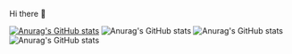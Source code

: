 Hi there 👋

[![Anurag's GitHub stats](https://github-readme-stats.vercel.app/api?username=AryanKatariya)](https://github.com/anuraghazra/github-readme-stats)
![Anurag's GitHub stats](https://github-readme-stats.vercel.app/api?username=AryanKatariya&count_private=true)
![Anurag's GitHub stats](https://github-readme-stats.vercel.app/api?username=AryanKatariya&show_icons=true)
![Anurag's GitHub stats](https://github-readme-stats.vercel.app/api?username=AryanKatariya&show_icons=true&theme=radical)
